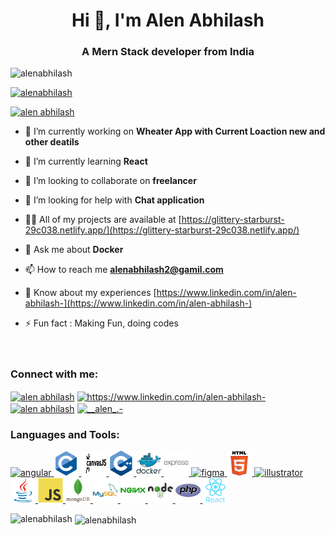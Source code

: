 <h1 align="center">Hi 👋, I'm Alen Abhilash</h1>
<h3 align="center">A Mern Stack developer from India</h3>

<p align="left"> <img src="https://komarev.com/ghpvc/?username=alenabhilash&label=Profile%20views&color=0e75b6&style=flat" alt="alenabhilash" /> </p>

<p align="left"> <a href="https://github.com/ryo-ma/github-profile-trophy"><img src="https://github-profile-trophy.vercel.app/?username=alenabhilash" alt="alenabhilash" /></a> </p>

<p align="left"> <a href="https://twitter.com/alen abhilash" target="blank"><img src="https://img.shields.io/twitter/follow/alen abhilash?logo=twitter&style=for-the-badge" alt="alen abhilash" /></a> </p>

- 🔭 I’m currently working on **Wheater App with Current Loaction new and other deatils**

- 🌱 I’m currently learning **React**

- 👯 I’m looking to collaborate on **freelancer**

- 🤝 I’m looking for help with **Chat application**

- 👨‍💻 All of my projects are available at [https://glittery-starburst-29c038.netlify.app/](https://glittery-starburst-29c038.netlify.app/)

- 💬 Ask me about **Docker**

- 📫 How to reach me **alenabhilash2@gamil.com**

- 📄 Know about my experiences [https://www.linkedin.com/in/alen-abhilash-](https://www.linkedin.com/in/alen-abhilash-)

- ⚡ Fun fact : Making Fun, doing codes <br> <br>
  <img src="https://camo.githubusercontent.com/d6b007401a644a825e7789cf983b307fd2783f0d36f4e72b414aaf65e08bab98/68747470733a2f2f63646e622e61727473746174696f6e2e636f6d2f702f6173736574732f696d616765732f696d616765732f3033362f3132352f3430352f6f726967696e616c2f69676f722d667265697461732d6d6573612e6769663f31363136373739353632" alt="" width="500px" width="500">
<h3 align="left">Connect with me:</h3>
<p align="left">
<a href="https://twitter.com/alen abhilash" target="blank"><img align="center" src="https://raw.githubusercontent.com/rahuldkjain/github-profile-readme-generator/master/src/images/icons/Social/twitter.svg" alt="alen abhilash" height="30" width="40" /></a>
<a href="https://linkedin.com/in/https://www.linkedin.com/in/alen-abhilash-" target="blank"><img align="center" src="https://raw.githubusercontent.com/rahuldkjain/github-profile-readme-generator/master/src/images/icons/Social/linked-in-alt.svg" alt="https://www.linkedin.com/in/alen-abhilash-" height="30" width="40" /></a>
<a href="https://fb.com/alen abhilash" target="blank"><img align="center" src="https://raw.githubusercontent.com/rahuldkjain/github-profile-readme-generator/master/src/images/icons/Social/facebook.svg" alt="alen abhilash" height="30" width="40" /></a>
<a href="https://instagram.com/__alen_.-" target="blank"><img align="center" src="https://raw.githubusercontent.com/rahuldkjain/github-profile-readme-generator/master/src/images/icons/Social/instagram.svg" alt="__alen_.-" height="30" width="40" /></a>
</p>

<h3 align="left">Languages and Tools:</h3>
<p align="left"> <a href="https://angular.io" target="_blank" rel="noreferrer"> <img src="https://angular.io/assets/images/logos/angular/angular.svg" alt="angular" width="40" height="40"/> </a> <a href="https://www.cprogramming.com/" target="_blank" rel="noreferrer"> <img src="https://raw.githubusercontent.com/devicons/devicon/master/icons/c/c-original.svg" alt="c" width="40" height="40"/> </a> <a href="https://canvasjs.com" target="_blank" rel="noreferrer"> <img src="https://raw.githubusercontent.com/Hardik0307/Hardik0307/master/assets/canvasjs-charts.svg" alt="canvasjs" width="40" height="40"/> </a> <a href="https://www.w3schools.com/cpp/" target="_blank" rel="noreferrer"> <img src="https://raw.githubusercontent.com/devicons/devicon/master/icons/cplusplus/cplusplus-original.svg" alt="cplusplus" width="40" height="40"/> </a> <a href="https://www.docker.com/" target="_blank" rel="noreferrer"> <img src="https://raw.githubusercontent.com/devicons/devicon/master/icons/docker/docker-original-wordmark.svg" alt="docker" width="40" height="40"/> </a> <a href="https://expressjs.com" target="_blank" rel="noreferrer"> <img src="https://raw.githubusercontent.com/devicons/devicon/master/icons/express/express-original-wordmark.svg" alt="express" width="40" height="40"/> </a> <a href="https://www.figma.com/" target="_blank" rel="noreferrer"> <img src="https://www.vectorlogo.zone/logos/figma/figma-icon.svg" alt="figma" width="40" height="40"/> </a> <a href="https://www.w3.org/html/" target="_blank" rel="noreferrer"> <img src="https://raw.githubusercontent.com/devicons/devicon/master/icons/html5/html5-original-wordmark.svg" alt="html5" width="40" height="40"/> </a> <a href="https://www.adobe.com/in/products/illustrator.html" target="_blank" rel="noreferrer"> <img src="https://www.vectorlogo.zone/logos/adobe_illustrator/adobe_illustrator-icon.svg" alt="illustrator" width="40" height="40"/> </a> <a href="https://www.java.com" target="_blank" rel="noreferrer"> <img src="https://raw.githubusercontent.com/devicons/devicon/master/icons/java/java-original.svg" alt="java" width="40" height="40"/> </a> <a href="https://developer.mozilla.org/en-US/docs/Web/JavaScript" target="_blank" rel="noreferrer"> <img src="https://raw.githubusercontent.com/devicons/devicon/master/icons/javascript/javascript-original.svg" alt="javascript" width="40" height="40"/> </a> <a href="https://www.mongodb.com/" target="_blank" rel="noreferrer"> <img src="https://raw.githubusercontent.com/devicons/devicon/master/icons/mongodb/mongodb-original-wordmark.svg" alt="mongodb" width="40" height="40"/> </a> <a href="https://www.mysql.com/" target="_blank" rel="noreferrer"> <img src="https://raw.githubusercontent.com/devicons/devicon/master/icons/mysql/mysql-original-wordmark.svg" alt="mysql" width="40" height="40"/> </a> <a href="https://www.nginx.com" target="_blank" rel="noreferrer"> <img src="https://raw.githubusercontent.com/devicons/devicon/master/icons/nginx/nginx-original.svg" alt="nginx" width="40" height="40"/> </a> <a href="https://nodejs.org" target="_blank" rel="noreferrer"> <img src="https://raw.githubusercontent.com/devicons/devicon/master/icons/nodejs/nodejs-original-wordmark.svg" alt="nodejs" width="40" height="40"/> </a> <a href="https://www.php.net" target="_blank" rel="noreferrer"> <img src="https://raw.githubusercontent.com/devicons/devicon/master/icons/php/php-original.svg" alt="php" width="40" height="40"/> </a> <a href="https://reactjs.org/" target="_blank" rel="noreferrer"> <img src="https://raw.githubusercontent.com/devicons/devicon/master/icons/react/react-original-wordmark.svg" alt="react" width="40" height="40"/> </a> </p>

<p><img align="left" src="https://github-readme-stats.vercel.app/api/top-langs?username=alenabhilash&show_icons=true&locale=en&layout=compact" alt="alenabhilash" /></p>

<p>&nbsp;<img align="center" src="https://github-readme-stats.vercel.app/api?username=alenabhilash&show_icons=true&locale=en" alt="alenabhilash" /></p>
